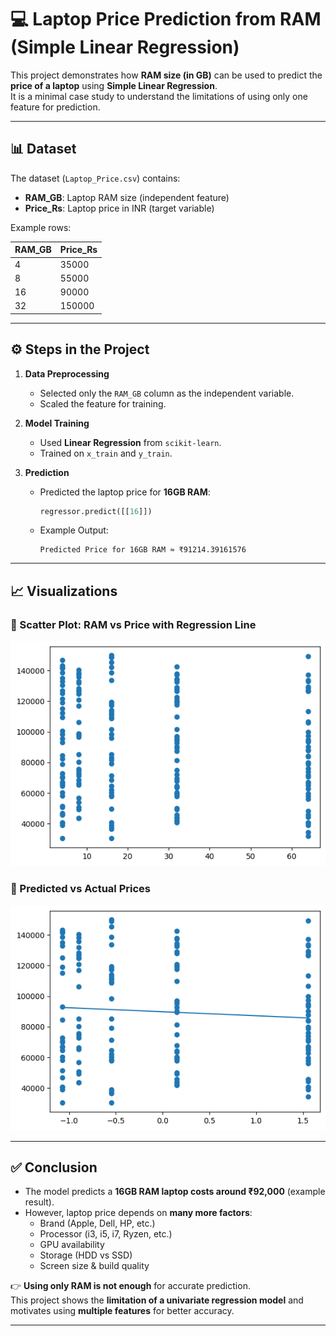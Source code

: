 # 💻 Laptop Price Prediction from RAM (Simple Linear Regression)

This project demonstrates how **RAM size (in GB)** can be used to predict the **price of a laptop** using **Simple Linear Regression**.  
It is a minimal case study to understand the limitations of using only one feature for prediction.

---

## 📊 Dataset
The dataset (`Laptop_Price.csv`) contains:

- **RAM_GB**: Laptop RAM size (independent feature)  
- **Price_Rs**: Laptop price in INR (target variable)  

Example rows:

| RAM_GB | Price_Rs  |
|--------|-----------|
| 4      | 35000     |
| 8      | 55000     |
| 16     | 90000     |
| 32     | 150000    |

---

## ⚙️ Steps in the Project
1. **Data Preprocessing**
   - Selected only the `RAM_GB` column as the independent variable.
   - Scaled the feature for training.

2. **Model Training**
   - Used **Linear Regression** from `scikit-learn`.
   - Trained on `x_train` and `y_train`.

3. **Prediction**
   - Predicted the laptop price for **16GB RAM**:
     ```python
     regressor.predict([[16]])
     ```
   - Example Output:  
     ```
     Predicted Price for 16GB RAM ≈ ₹91214.39161576
     ```

---

## 📈 Visualizations

### 🔹 Scatter Plot: RAM vs Price with Regression Line
![Regression Line](output1.png)

### 🔹 Predicted vs Actual Prices
![Scatter Plot](output.png)

---

## ✅ Conclusion
- The model predicts a **16GB RAM laptop costs around ₹92,000** (example result).  
- However, laptop price depends on **many more factors**:
  - Brand (Apple, Dell, HP, etc.)
  - Processor (i3, i5, i7, Ryzen, etc.)
  - GPU availability  
  - Storage (HDD vs SSD)  
  - Screen size & build quality  

👉 **Using only RAM is not enough** for accurate prediction.  
This project shows the **limitation of a univariate regression model** and motivates using **multiple features** for better accuracy.  

---

